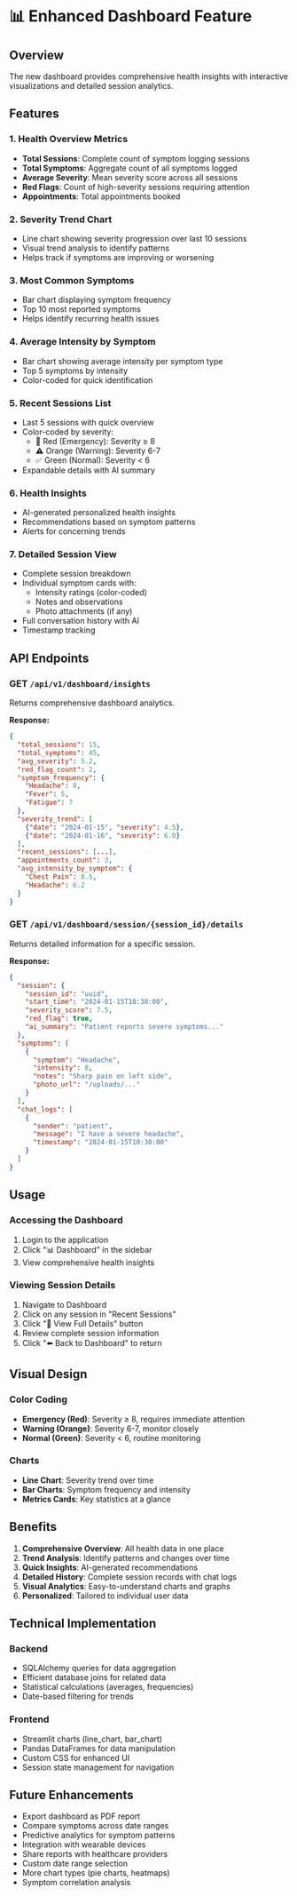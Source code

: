 # 📊 Enhanced Dashboard Feature

## Overview
The new dashboard provides comprehensive health insights with interactive visualizations and detailed session analytics.

## Features

### 1. **Health Overview Metrics**
- **Total Sessions**: Complete count of symptom logging sessions
- **Total Symptoms**: Aggregate count of all symptoms logged
- **Average Severity**: Mean severity score across all sessions
- **Red Flags**: Count of high-severity sessions requiring attention
- **Appointments**: Total appointments booked

### 2. **Severity Trend Chart**
- Line chart showing severity progression over last 10 sessions
- Visual trend analysis to identify patterns
- Helps track if symptoms are improving or worsening

### 3. **Most Common Symptoms**
- Bar chart displaying symptom frequency
- Top 10 most reported symptoms
- Helps identify recurring health issues

### 4. **Average Intensity by Symptom**
- Bar chart showing average intensity per symptom type
- Top 5 symptoms by intensity
- Color-coded for quick identification

### 5. **Recent Sessions List**
- Last 5 sessions with quick overview
- Color-coded by severity:
  - 🚨 Red (Emergency): Severity ≥ 8
  - ⚠️ Orange (Warning): Severity 6-7
  - ✅ Green (Normal): Severity < 6
- Expandable details with AI summary

### 6. **Health Insights**
- AI-generated personalized health insights
- Recommendations based on symptom patterns
- Alerts for concerning trends

### 7. **Detailed Session View**
- Complete session breakdown
- Individual symptom cards with:
  - Intensity ratings (color-coded)
  - Notes and observations
  - Photo attachments (if any)
- Full conversation history with AI
- Timestamp tracking

## API Endpoints

### GET `/api/v1/dashboard/insights`
Returns comprehensive dashboard analytics.

**Response:**
```json
{
  "total_sessions": 15,
  "total_symptoms": 45,
  "avg_severity": 5.2,
  "red_flag_count": 2,
  "symptom_frequency": {
    "Headache": 8,
    "Fever": 5,
    "Fatigue": 7
  },
  "severity_trend": [
    {"date": "2024-01-15", "severity": 4.5},
    {"date": "2024-01-16", "severity": 6.0}
  ],
  "recent_sessions": [...],
  "appointments_count": 3,
  "avg_intensity_by_symptom": {
    "Chest Pain": 8.5,
    "Headache": 6.2
  }
}
```

### GET `/api/v1/dashboard/session/{session_id}/details`
Returns detailed information for a specific session.

**Response:**
```json
{
  "session": {
    "session_id": "uuid",
    "start_time": "2024-01-15T10:30:00",
    "severity_score": 7.5,
    "red_flag": true,
    "ai_summary": "Patient reports severe symptoms..."
  },
  "symptoms": [
    {
      "symptom": "Headache",
      "intensity": 8,
      "notes": "Sharp pain on left side",
      "photo_url": "/uploads/..."
    }
  ],
  "chat_logs": [
    {
      "sender": "patient",
      "message": "I have a severe headache",
      "timestamp": "2024-01-15T10:30:00"
    }
  ]
}
```

## Usage

### Accessing the Dashboard
1. Login to the application
2. Click "📊 Dashboard" in the sidebar
3. View comprehensive health insights

### Viewing Session Details
1. Navigate to Dashboard
2. Click on any session in "Recent Sessions"
3. Click "📄 View Full Details" button
4. Review complete session information
5. Click "⬅️ Back to Dashboard" to return

## Visual Design

### Color Coding
- **Emergency (Red)**: Severity ≥ 8, requires immediate attention
- **Warning (Orange)**: Severity 6-7, monitor closely
- **Normal (Green)**: Severity < 6, routine monitoring

### Charts
- **Line Chart**: Severity trend over time
- **Bar Charts**: Symptom frequency and intensity
- **Metrics Cards**: Key statistics at a glance

## Benefits

1. **Comprehensive Overview**: All health data in one place
2. **Trend Analysis**: Identify patterns and changes over time
3. **Quick Insights**: AI-generated recommendations
4. **Detailed History**: Complete session records with chat logs
5. **Visual Analytics**: Easy-to-understand charts and graphs
6. **Personalized**: Tailored to individual user data

## Technical Implementation

### Backend
- SQLAlchemy queries for data aggregation
- Efficient database joins for related data
- Statistical calculations (averages, frequencies)
- Date-based filtering for trends

### Frontend
- Streamlit charts (line_chart, bar_chart)
- Pandas DataFrames for data manipulation
- Custom CSS for enhanced UI
- Session state management for navigation

## Future Enhancements

- Export dashboard as PDF report
- Compare symptoms across date ranges
- Predictive analytics for symptom patterns
- Integration with wearable devices
- Share reports with healthcare providers
- Custom date range selection
- More chart types (pie charts, heatmaps)
- Symptom correlation analysis
